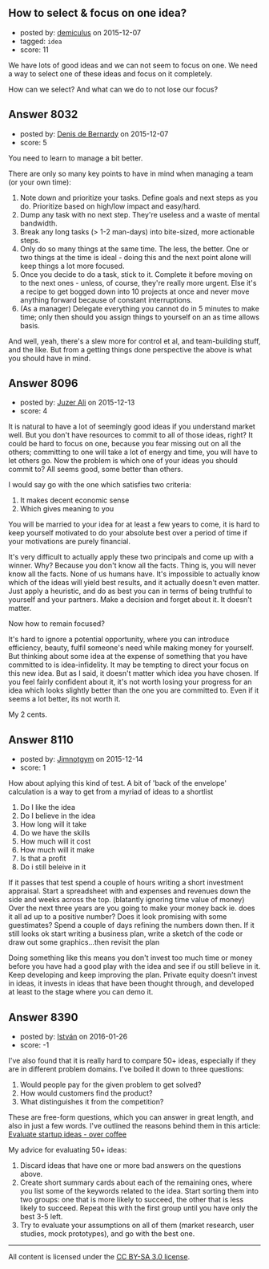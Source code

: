 ## How to select & focus on one idea?

- posted by: [demiculus](https://stackexchange.com/users/5264485/demiculus) on 2015-12-07
- tagged: `idea`
- score: 11

We have lots of good ideas and we can not seem to focus on one. We need a way to select one of these ideas and focus on it completely.

How can we select? And what can we do to not lose our focus?


## Answer 8032

- posted by: [Denis de Bernardy](https://stackexchange.com/users/182468/denis-de-bernardy) on 2015-12-07
- score: 5

You need to learn to manage a bit better.

There are only so many key points to have in mind when managing a team (or your own time):

1. Note down and prioritize your tasks. Define goals and next steps as you do. Prioritize based on high/low impact and easy/hard.
1. Dump any task with no next step. They're useless and a waste of mental bandwidth.
1. Break any long tasks (> 1-2 man-days) into bite-sized, more actionable steps.
1. Only do so many things at the same time. The less, the better. One or two things at the time is ideal - doing this and the next point alone will keep things a lot more focused.
1. Once you decide to do a task, stick to it. Complete it before moving on to the next ones - unless, of course, they're really more urgent. Else it's a recipe to get bogged down into 10 projects at once and never move anything forward because of constant interruptions.
1. (As a manager) Delegate everything you cannot do in 5 minutes to make time; only then should you assign things to yourself on an as time allows basis.

And well, yeah, there's a slew more for control et al, and team-building stuff, and the like. But from a getting things done perspective the above is what you should have in mind.


## Answer 8096

- posted by: [Juzer Ali](https://stackexchange.com/users/542971/juzer-ali) on 2015-12-13
- score: 4

It is natural to have a lot of seemingly good ideas if you understand market well. But you don't have resources to commit to all of those ideas, right? It could be hard to focus on one, because you fear missing out on all the others; committing to one will take a lot of energy and time, you will have to let others go. Now the problem is which one of your ideas you should commit to? All seems good, some better than others.

I would say go with the one which satisfies two criteria:

1. It makes decent economic sense
2. Which gives meaning to you

You will be married to your idea for at least a few years to come, it is hard to keep yourself motivated to do your absolute best over a period of time if your motivations are purely financial.

It's very difficult to actually apply these two principals and come up with a winner. Why? Because you don't know all the facts. Thing is, you will never know all the facts. None of us humans have. It's impossible to actually know which of the ideas will yield best results, and it actually doesn't even matter. Just apply a heuristic, and do as best you can in terms of being truthful to yourself and your partners. Make a decision and forget about it. It doesn't matter.

Now how to remain focused?

It's hard to ignore a potential opportunity, where you can introduce efficiency, beauty, fulfil someone's need while making money for yourself. But thinking about some idea at the expense of something that you have committed to is idea-infidelity. It may be tempting to direct your focus on this new idea. But as I said, it doesn't matter which idea you have chosen. If you feel fairly confident about it, it's not worth losing your progress for an idea which looks slightly better than the one you are committed to. Even if it seems a lot better, its not worth it.

My 2 cents.


## Answer 8110

- posted by: [Jimnotgym](https://stackexchange.com/users/7461839/jimnotgym) on 2015-12-14
- score: 1

How about aplying this kind of test. A bit of 'back of the envelope' calculation is a way to get from a myriad of ideas to a shortlist
1) Do I like the idea
2) Do I believe in the idea
3) How long will it take
4) Do we have the skills
5) How much will it cost
6) How much will it make
7) Is that a profit
8) Do i still beleive in it

If it passes that test spend a couple of hours writing a short investment appraisal. Start a spreadsheet with and expenses and revenues down the side and weeks across the top. (blatantly ignoring time value of money) Over the next three years are you going to make your money back ie. does it all ad up to a positive number? Does it look promising with some guestimates? Spend a couple of days refining the numbers down then. If it still looks ok start writing a business plan, write a sketch of the code or draw out some graphics...then revisit the plan 

Doing something like this means you don't invest too much time or money before you have had a good play with the idea and see if ou still believe in it. Keep developing and keep improving the plan. Private equity doesn't invest in ideas, it invests in ideas that have been thought through, and developed at least to the stage where you can demo it.



## Answer 8390

- posted by: [István](https://stackexchange.com/users/132479/istv-n) on 2016-01-26
- score: -1

I've also found that it is really hard to compare 50+ ideas, especially if they are in different problem domains. I've boiled it down to three questions:

1. Would people pay for the given problem to get solved?
2. How would customers find the product?
3. What distinguishes it from the competition?

These are free-form questions, which you can answer in great length, and also in just a few words. I've outlined the reasons behind them in this article: [Evaluate startup ideas - over coffee](https://drillio.com/en/2016/evaluate-startup-ideas-over-coffee/)

My advice for evaluating 50+ ideas:

1. Discard ideas that have one or more bad answers on the questions above.
2. Create short summary cards about each of the remaining ones, where you list some of the keywords related to the idea. Start sorting them into two groups: one that is more likely to succeed, the other that is less likely to succeed. Repeat this with the first group until you have only the best 3-5 left.
3. Try to evaluate your assumptions on all of them (market research, user studies, mock prototypes), and go with the best one.





---

All content is licensed under the [CC BY-SA 3.0 license](https://creativecommons.org/licenses/by-sa/3.0/).
